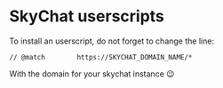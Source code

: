 # SkyChat userscripts

To install an userscript, do not forget to change the line:

```text
// @match        https://SKYCHAT_DOMAIN_NAME/*
```

With the domain for your skychat instance 😉
